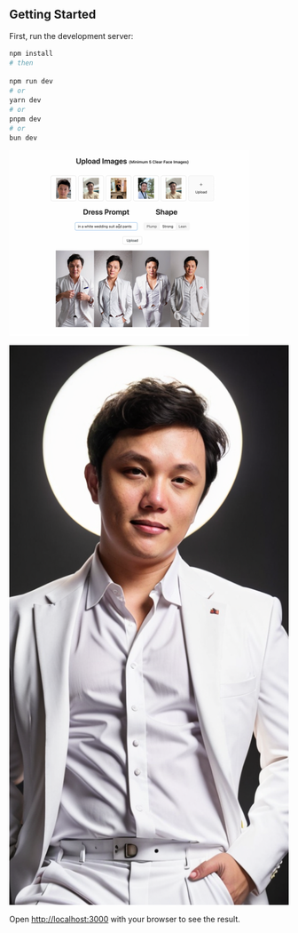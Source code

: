 ## Getting Started

First, run the development server:

```bash
npm install
# then

npm run dev
# or
yarn dev
# or
pnpm dev
# or
bun dev
```

![GUI.png](public%2FGUI.png)

![output_m_1.png](public%2Foutput_m_1.png)

Open [http://localhost:3000](http://localhost:3000) with your browser to see the result.
